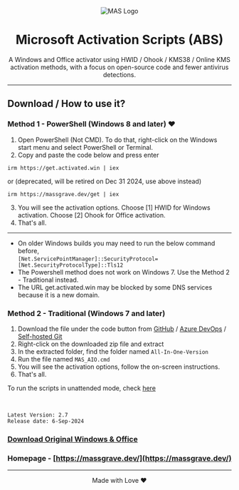 <p align="center"><img src="https://blogger.googleusercontent.com/img/b/R29vZ2xl/AVvXsEiR7tDIgGwiVPRU1oyU3ffqGOdhz7dsQw8qbOF1zGaXhyphenhyphenvs00kWgOLOQw58jZyGUosMIqe3H5Nbh5r4X9ur_cMAnVpa-f2ex8xbuGLBSZiHUAflkYWP5l2PXR0VhvSJrhZxHANYP-iHDn_FxpfxeBHRghcrsBAp1TZ5hIocgbrc6KI/s220/White%20and%20Red%20Modern%20Initial%20AB%20Logo.png" alt="MAS Logo"></p>

<h1 align="center">Microsoft  Activation  Scripts (ABS)</h1>

<p align="center">A Windows and Office activator using HWID / Ohook / KMS38 / Online KMS activation methods, with a focus on open-source code and fewer antivirus detections.</p>


<hr>
  
## Download / How to use it?

### Method 1 - PowerShell (Windows 8 and later) ❤️

1.   Open PowerShell (Not CMD). To do that, right-click on the Windows start menu and select PowerShell or Terminal.
2.   Copy and paste the code below and press enter  
```
irm https://get.activated.win | iex
```
or (deprecated, will be retired on Dec 31 2024, use above instead)  
```
irm https://massgrave.dev/get | iex
```
3.   You will see the activation options. Choose [1] HWID for Windows activation. Choose [2] Ohook for Office activation.
4.   That's all.

---

- On older Windows builds you may need to run the below command before,  
`[Net.ServicePointManager]::SecurityProtocol=[Net.SecurityProtocolType]::Tls12`  
- The Powershell method does not work on Windows 7. Use the Method 2 - Traditional instead.  
- The URL get.activated.win may be blocked by some DNS services because it is a new domain.

### Method 2 - Traditional (Windows 7 and later)

1.   Download the file under the code button from [GitHub](https://github.com/themisterabs/Microsoft-Activation-Scripts) / [Azure DevOps](https://dev.azure.com/massgrave/_git/Microsoft-Activation-Scripts) / [Self-hosted Git](https://git.activated.win/massgrave/Microsoft-Activation-Scripts)
2.   Right-click on the downloaded zip file and extract
3.   In the extracted folder, find the folder named `All-In-One-Version`
4.   Run the file named `MAS_AIO.cmd`
5.   You will see the activation options, follow the on-screen instructions.
6.   That's all.

To run the scripts in unattended mode, check [here](https://massgrave.dev/command_line_switches)

</br>

```
Latest Version: 2.7
Release date: 6-Sep-2024
```
### [Download Original Windows & Office](https://massgrave.dev/genuine-installation-media)
### Homepage - [https://massgrave.dev/](https://massgrave.dev/)

---

<p align="center">Made with Love ❤️</p>
